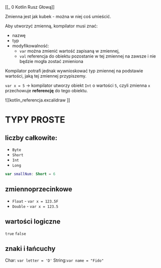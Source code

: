 [[_ 0 Kotlin Rusz Głową]]

Zmienna jest jak kubek - można w niej coś umieścić.

Aby utworzyć zmienną, kompilator musi znać:
- nazwę
- typ
- modyfikowalność:
	- `var` można zmienić wartość zapisaną w zmiennej,
	- `val` referencja do obiektu pozostanie w tej zmiennej na zawsze i nie będzie mogła zostać zmieniona

Kompilator potrafi jednak wywnioskować typ zmiennej na podstawie wartości, jaką tej zmiennej przypiszemy.

`var x = 5` -> kompilator utworzy obiekt `Int` o wartości `5`,
czyli zmienna `x` przechowuje **referencję** do tego obiektu.

![[kotlin_referencja.excalidraw ]]


# TYPY PROSTE
## liczby całkowite:
- `Byte`
- `Short`
- `Int`
- `Long`

```kotlin
var smallNum: Short = 6
```
## zmiennoprzecinkowe
- `Float` - `var x = 123.5F`
- `Double` - `var x = 123.5`

## wartości logiczne
`true`
`false`

## znaki i łańcuchy
Char: `var letter = 'D'`
String:`var name = "Fido"`












